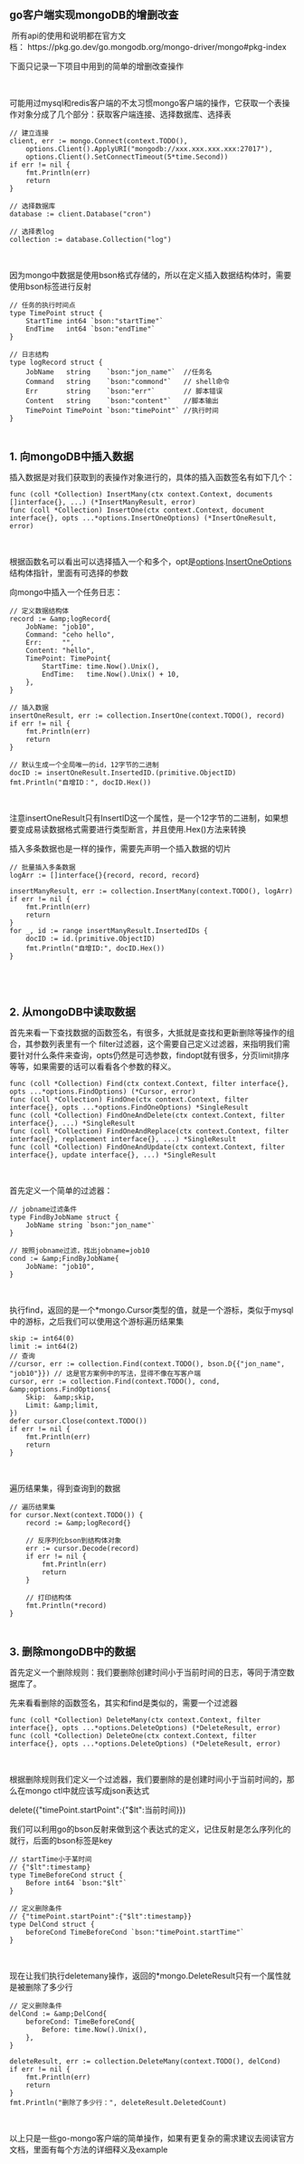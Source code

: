 <p><span style="font-size: 14pt;"><strong>go客户端实现mongoDB的增删改查</strong></span></p>
<p>&nbsp;所有api的使用和说明都在官方文档：&nbsp;https://pkg.go.dev/go.mongodb.org/mongo-driver/mongo#pkg-index</p>
<p>下面只记录一下项目中用到的简单的增删改查操作</p>
<p>&nbsp;</p>
<p>可能用过mysql和redis客户端的不太习惯mongo客户端的操作，它获取一个表操作对象分成了几个部分：获取客户端连接、选择数据库、选择表</p>

```golang
// 建立连接
client, err := mongo.Connect(context.TODO(),
    options.Client().ApplyURI("mongodb://xxx.xxx.xxx.xxx:27017"),
    options.Client().SetConnectTimeout(5*time.Second))
if err != nil {
    fmt.Println(err)
    return
}

// 选择数据库
database := client.Database("cron")

// 选择表log
collection := database.Collection("log")
```
<p>&nbsp;</p>
<p>因为mongo中数据是使用bson格式存储的，所以在定义插入数据结构体时，需要使用bson标签进行反射</p>

```golang
// 任务的执行时间点
type TimePoint struct {
    StartTime int64 `bson:"startTime"`
    EndTime   int64 `bson:"endTime"`
}

// 日志结构
type logRecord struct {
    JobName   string    `bson:"jon_name"`  //任务名
    Command   string    `bson:"commond"`   // shell命令
    Err       string    `bson:"err"`       // 脚本错误
    Content   string    `bson:"content"`   //脚本输出
    TimePoint TimePoint `bson:"timePoint"` //执行时间
}
```
<p>&nbsp;</p>
<p><span style="font-size: 14pt;"><strong>1. 向mongoDB中插入数据</strong></span></p>
<p>插入数据是对我们获取到的表操作对象进行的，具体的插入函数签名有如下几个：</p>

```golang
func (coll *Collection) InsertMany(ctx context.Context, documents []interface{}, ...) (*InsertManyResult, error)
func (coll *Collection) InsertOne(ctx context.Context, document interface{}, opts ...*options.InsertOneOptions) (*InsertOneResult, error)
```

<p>&nbsp;</p>
<p>根据函数名可以看出可以选择插入一个和多个，opt是<a href="https://pkg.go.dev/go.mongodb.org/mongo-driver@v1.8.4/mongo/options">options</a>.<a href="https://pkg.go.dev/go.mongodb.org/mongo-driver@v1.8.4/mongo/options#InsertOneOptions">InsertOneOptions</a>结构体指针，里面有可选择的参数</p>
<p>向mongo中插入一个任务日志：</p>

```golang
// 定义数据结构体
record := &amp;logRecord{
    JobName: "job10",
    Command: "ceho hello",
    Err:     "",
    Content: "hello",
    TimePoint: TimePoint{
        StartTime: time.Now().Unix(),
        EndTime:   time.Now().Unix() + 10,
    },
}

// 插入数据
insertOneResult, err := collection.InsertOne(context.TODO(), record)
if err != nil {
    fmt.Println(err)
    return
}

// 默认生成一个全局唯一的id，12字节的二进制
docID := insertOneResult.InsertedID.(primitive.ObjectID)
fmt.Println("自增ID：", docID.Hex())
```
<p>&nbsp;</p>
<p>注意insertOneResult只有InsertID这一个属性，是一个12字节的二进制，如果想要变成易读数据格式需要进行类型断言，并且使用.Hex()方法来转换</p>
<p>插入多条数据也是一样的操作，需要先声明一个插入数据的切片</p>

```golang
// 批量插入多条数据
logArr := []interface{}{record, record, record}

insertManyResult, err := collection.InsertMany(context.TODO(), logArr)
if err != nil {
    fmt.Println(err)
    return
}
for _, id := range insertManyResult.InsertedIDs {
    docID := id.(primitive.ObjectID)
    fmt.Println("自增ID:", docID.Hex())
}
```
<p>&nbsp;</p>
<p>&nbsp;</p>
<p><span style="font-size: 14pt;"><strong>2. 从mongoDB中读取数据</strong></span></p>
<p>首先来看一下查找数据的函数签名，有很多，大抵就是查找和更新删除等操作的组合，其参数列表里有一个 filter过滤器，这个需要自己定义过滤器，来指明我们需要针对什么条件来查询，opts仍然是可选参数，findopt就有很多，分页limit排序等等，如果需要的话可以看看各个参数的释义。</p>

```golang
func (coll *Collection) Find(ctx context.Context, filter interface{}, opts ...*options.FindOptions) (*Cursor, error)
func (coll *Collection) FindOne(ctx context.Context, filter interface{}, opts ...*options.FindOneOptions) *SingleResult
func (coll *Collection) FindOneAndDelete(ctx context.Context, filter interface{}, ...) *SingleResult
func (coll *Collection) FindOneAndReplace(ctx context.Context, filter interface{}, replacement interface{}, ...) *SingleResult
func (coll *Collection) FindOneAndUpdate(ctx context.Context, filter interface{}, update interface{}, ...) *SingleResult
```
<p>&nbsp;</p>
<p>首先定义一个简单的过滤器：</p>

```golang
// jobname过滤条件
type FindByJobName struct {
    JobName string `bson:"jon_name"`
}

// 按照jobname过滤，找出jobname=job10
cond := &amp;FindByJobName{
    JobName: "job10",
}
```
<p>&nbsp;</p>
<p>执行find，返回的是一个*mongo.Cursor类型的值，就是一个游标，类似于mysql中的游标，之后我们可以使用这个游标遍历结果集</p>

```golang
skip := int64(0)
limit := int64(2)
// 查询
//cursor, err := collection.Find(context.TODO(), bson.D{{"jon_name", "job10"}}) // 这是官方案例中的写法，显得不像在写客户端
cursor, err := collection.Find(context.TODO(), cond, &amp;options.FindOptions{
    Skip:  &amp;skip,
    Limit: &amp;limit,
})
defer cursor.Close(context.TODO())
if err != nil {
    fmt.Println(err)
    return
}
```
<p>&nbsp;</p>
<p>遍历结果集，得到查询到的数据</p>

```golang
// 遍历结果集
for cursor.Next(context.TODO()) {
    record := &amp;logRecord{}

    // 反序列化bson到结构体对象
    err := cursor.Decode(record)
    if err != nil {
        fmt.Println(err)
        return
    }

    // 打印结构体
    fmt.Println(*record)
}
```
<p>&nbsp;</p>
<p><span style="font-size: 14pt;"><strong>3. 删除mongoDB中的数据</strong></span></p>
<p>首先定义一个删除规则：我们要删除创建时间小于当前时间的日志，等同于清空数据库了。</p>
<p>先来看看删除的函数签名，其实和find是类似的，需要一个过滤器</p>

```golang
func (coll *Collection) DeleteMany(ctx context.Context, filter interface{}, opts ...*options.DeleteOptions) (*DeleteResult, error)
func (coll *Collection) DeleteOne(ctx context.Context, filter interface{}, opts ...*options.DeleteOptions) (*DeleteResult, error)
```
<p>&nbsp;</p>
<p>根据删除规则我们定义一个过滤器，我们要删除的是创建时间小于当前时间的，那么在mongo ctl中就应该写成json表达式</p>
<p>delete({"timePoint.startPoint":{"$lt":当前时间}})</p>
<p>我们可以利用go的bson反射来做到这个表达式的定义，记住反射是怎么序列化的就行，后面的bson标签是key</p>

```golang
// startTime小于某时间
// {"$lt":timestamp}
type TimeBeforeCond struct {
    Before int64 `bson:"$lt"`
}

// 定义删除条件
// {"timePoint.startPoint":{"$lt":timestamp}}
type DelCond struct {
    beforeCond TimeBeforeCond `bson:"timePoint.startTime"`
}
```
<p>&nbsp;</p>
<p>现在让我们执行deletemany操作，返回的*mongo.DeleteResult只有一个属性就是被删除了多少行</p>

```golang
// 定义删除条件
delCond := &amp;DelCond{
    beforeCond: TimeBeforeCond{
        Before: time.Now().Unix(),
    },
}

deleteResult, err := collection.DeleteMany(context.TODO(), delCond)
if err != nil {
    fmt.Println(err)
    return
}
fmt.Println("删除了多少行：", deleteResult.DeletedCount)
```
<p>&nbsp;</p>
<p>以上只是一些go-mongo客户端的简单操作，如果有更复杂的需求建议去阅读官方文档，里面有每个方法的详细释义及example</p>
<p>&nbsp;</p>